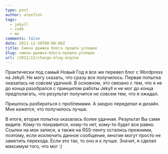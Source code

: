 ```yaml
---
type: post
author: alexfinn
tags:
  - jekyll
  - code
  - me
comments: false
date: 2011-12-30T00:00:00Z
title: Смена движка блога прошла успешно
Slug: смена-движка-блога-прошла-успешно
url: /2011/12/change-blog-engine
---
```


Практически под самый Новый Год я все же перевел блог с Wordpress на Jekyll. Не могу сказать, что сразу все получилось. Первая попытка оказалась не совсем удачной. В основном, это связано с тем, что я не до конца разобрался с принципом работы Jekyll и не мог до конца предполагать, что результат получится не совсем тем, что я ожидал.

Пришлось разбираться с проблемами. А заодно переделал и дизайн. Мне кажется, что получилось лучше.

В итоге, вторая попытка оказалась более удачная. Результат Вы сами видите. Кому-то понравится, кому-то нет, кому-то будет все равно.
Ссылки на мои записи, а также на RSS-ленту остались прежними, поэтому, если исключить данное сообщение, многие могут просто не заметить перехода. Если это так, то оно и к лучше. Значит, я сделал максимум того, что мог :)


